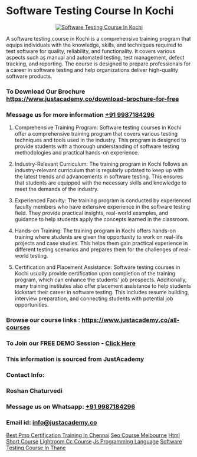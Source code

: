 # Software Testing Course In Kochi

<p align="center">
  <a href="https://justacademy.co/program-detail/software-testing">
    <img src="https://justacademy.co/storage2/program_images/1704700438.webp" alt="Software Testing Course In Kochi">
  </a>
</p>


A software testing course in Kochi is a comprehensive training program that equips individuals with the knowledge, skills, and techniques required to test software for quality, reliability, and functionality. It covers various aspects such as manual and automated testing, test management, defect tracking, and reporting. The course is designed to prepare professionals for a career in software testing and help organizations deliver high-quality software products.
### To Download Our Brochure https://www.justacademy.co/download-brochure-for-free
### Message us for more information [+91 9987184296](https://api.whatsapp.com/send?phone=919987184296)
1) Comprehensive Training Program: Software testing courses in Kochi offer a comprehensive training program that covers various testing techniques and tools used in the industry. This program is designed to provide students with a thorough understanding of software testing methodologies and practical hands-on experience.

2) Industry-Relevant Curriculum: The training program in Kochi follows an industry-relevant curriculum that is regularly updated to keep up with the latest trends and advancements in software testing. This ensures that students are equipped with the necessary skills and knowledge to meet the demands of the industry.

3) Experienced Faculty: The training program is conducted by experienced faculty members who have extensive experience in the software testing field. They provide practical insights, real-world examples, and guidance to help students apply the concepts learned in the classroom.

4) Hands-on Training: The training program in Kochi offers hands-on training where students are given the opportunity to work on real-life projects and case studies. This helps them gain practical experience in different testing scenarios and prepares them for the challenges of real-world testing.

5) Certification and Placement Assistance: Software testing courses in Kochi usually provide certification upon completion of the training program, which can enhance the students' job prospects. Additionally, many training institutes also offer placement assistance to help students kickstart their career in software testing. This includes resume building, interview preparation, and connecting students with potential job opportunities.

### Browse our course links : https://www.justacademy.co/all-courses 
### To Join our FREE DEMO Session - [Click Here](https://www.justacademy.co/register-for-course-demo)


### This information is sourced from JustAcademy
### Contact Info:
### Roshan Chaturvedi
### Message us on Whatsapp: [+91 9987184296](https://api.whatsapp.com/send?phone=919987184296)
### Email id: [info@justacademy.co](mailto:info@justacademy.co)
                    
[Best Pmp Certification Training In Chennai](https://www.linkedin.com/pulse/best-pmp-certification-training-chennai-justacademy-82vyc?trackingId=R%2FObby8RVwS2qbm0nIL7Bw%3D%3D&lipi=urn%3Ali%3Apage%3Ad_flagship3_company_admin%3BxUP8vDI1SK6JTwycAY2syQ%3D%3D)
[Seo Course Melbourne](https://www.linkedin.com/pulse/seo-course-melbourne-justacademy-birmingham-9ccgf?trackingId=EvtEU86LcoJHmG66N5sulw%3D%3D&lipi=urn%3Ali%3Apage%3Ad_flagship3_company_admin%3B%2F1v6Q%2BY3Q3yYLraOs%2BoNCQ%3D%3D)
[Html Short Course](https://medium.com/@mistersumit961/html-short-course-58f81cde3f9d)
[Lightroom Cc Course](https://medium.com/@mistersumit961/lightroom-cc-course-49248cadb6b7)
[Js Programming Language](https://justacademyin.github.io/Articles/Js-Programming-Language)
[Software Testing Course In Thane](https://justacademyin.github.io/Articles/Software-Testing-Course-In-Thane)
